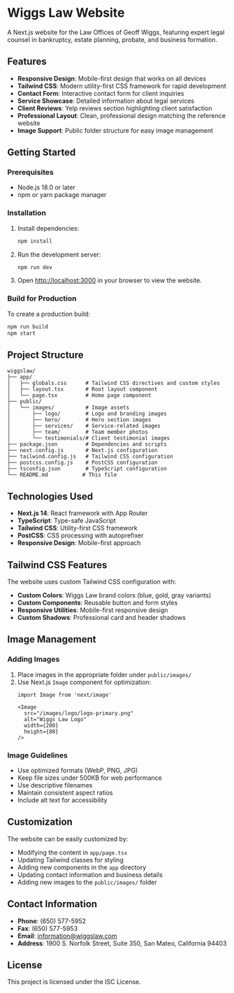 # Wiggs Law Website

A Next.js website for the Law Offices of Geoff Wiggs, featuring expert legal counsel in bankruptcy, estate planning, probate, and business formation.

## Features

- **Responsive Design**: Mobile-first design that works on all devices
- **Tailwind CSS**: Modern utility-first CSS framework for rapid development
- **Contact Form**: Interactive contact form for client inquiries
- **Service Showcase**: Detailed information about legal services
- **Client Reviews**: Yelp reviews section highlighting client satisfaction
- **Professional Layout**: Clean, professional design matching the reference website
- **Image Support**: Public folder structure for easy image management

## Getting Started

### Prerequisites

- Node.js 18.0 or later
- npm or yarn package manager

### Installation

1. Install dependencies:
   ```bash
   npm install
   ```

2. Run the development server:
   ```bash
   npm run dev
   ```

3. Open [http://localhost:3000](http://localhost:3000) in your browser to view the website.

### Build for Production

To create a production build:

```bash
npm run build
npm start
```

## Project Structure

```
wiggslaw/
├── app/
│   ├── globals.css      # Tailwind CSS directives and custom styles
│   ├── layout.tsx       # Root layout component
│   └── page.tsx         # Home page component
├── public/
│   └── images/          # Image assets
│       ├── logo/        # Logo and branding images
│       ├── hero/        # Hero section images
│       ├── services/    # Service-related images
│       ├── team/        # Team member photos
│       └── testimonials/# Client testimonial images
├── package.json         # Dependencies and scripts
├── next.config.js       # Next.js configuration
├── tailwind.config.js   # Tailwind CSS configuration
├── postcss.config.js    # PostCSS configuration
├── tsconfig.json        # TypeScript configuration
└── README.md           # This file
```

## Technologies Used

- **Next.js 14**: React framework with App Router
- **TypeScript**: Type-safe JavaScript
- **Tailwind CSS**: Utility-first CSS framework
- **PostCSS**: CSS processing with autoprefixer
- **Responsive Design**: Mobile-first approach

## Tailwind CSS Features

The website uses custom Tailwind CSS configuration with:

- **Custom Colors**: Wiggs Law brand colors (blue, gold, gray variants)
- **Custom Components**: Reusable button and form styles
- **Responsive Utilities**: Mobile-first responsive design
- **Custom Shadows**: Professional card and header shadows

## Image Management

### Adding Images

1. Place images in the appropriate folder under `public/images/`
2. Use Next.js `Image` component for optimization:
   ```tsx
   import Image from 'next/image'
   
   <Image
     src="/images/logo/logo-primary.png"
     alt="Wiggs Law Logo"
     width={200}
     height={80}
   />
   ```

### Image Guidelines

- Use optimized formats (WebP, PNG, JPG)
- Keep file sizes under 500KB for web performance
- Use descriptive filenames
- Maintain consistent aspect ratios
- Include alt text for accessibility

## Customization

The website can be easily customized by:

- Modifying the content in `app/page.tsx`
- Updating Tailwind classes for styling
- Adding new components in the `app` directory
- Updating contact information and business details
- Adding new images to the `public/images/` folder

## Contact Information

- **Phone**: (650) 577-5952
- **Fax**: (650) 577-5953
- **Email**: information@wiggslaw.com
- **Address**: 1900 S. Norfolk Street, Suite 350, San Mateo, California 94403

## License

This project is licensed under the ISC License.
